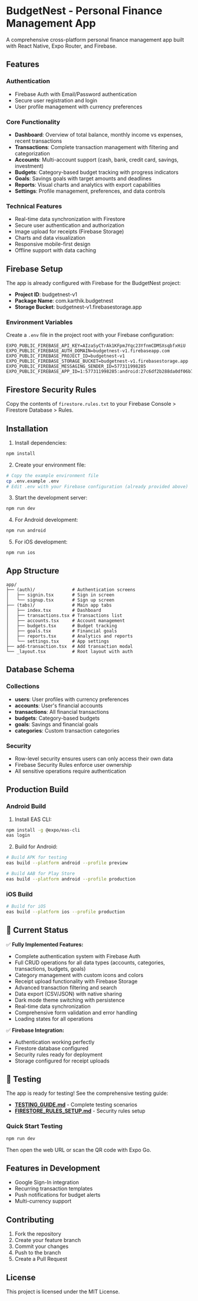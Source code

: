 # BudgetNest - Personal Finance Management App

A comprehensive cross-platform personal finance management app built with React Native, Expo Router, and Firebase.

## Features

### Authentication
- Firebase Auth with Email/Password authentication
- Secure user registration and login
- User profile management with currency preferences

### Core Functionality
- **Dashboard**: Overview of total balance, monthly income vs expenses, recent transactions
- **Transactions**: Complete transaction management with filtering and categorization
- **Accounts**: Multi-account support (cash, bank, credit card, savings, investment)
- **Budgets**: Category-based budget tracking with progress indicators
- **Goals**: Savings goals with target amounts and deadlines
- **Reports**: Visual charts and analytics with export capabilities
- **Settings**: Profile management, preferences, and data controls

### Technical Features
- Real-time data synchronization with Firestore
- Secure user authentication and authorization
- Image upload for receipts (Firebase Storage)
- Charts and data visualization
- Responsive mobile-first design
- Offline support with data caching

## Firebase Setup

The app is already configured with Firebase for the BudgetNest project:

- **Project ID**: budgetnest-v1
- **Package Name**: com.karthik.budgetnest
- **Storage Bucket**: budgetnest-v1.firebasestorage.app

### Environment Variables

Create a `.env` file in the project root with your Firebase configuration:

```env
EXPO_PUBLIC_FIREBASE_API_KEY=AIzaSyCTrAk1KFpmJYqc23YfnmCDMSXsqbfxHiU
EXPO_PUBLIC_FIREBASE_AUTH_DOMAIN=budgetnest-v1.firebaseapp.com
EXPO_PUBLIC_FIREBASE_PROJECT_ID=budgetnest-v1
EXPO_PUBLIC_FIREBASE_STORAGE_BUCKET=budgetnest-v1.firebasestorage.app
EXPO_PUBLIC_FIREBASE_MESSAGING_SENDER_ID=577311998285
EXPO_PUBLIC_FIREBASE_APP_ID=1:577311998285:android:27c6df2b288da0df06b704
```

## Firestore Security Rules

Copy the contents of `firestore.rules.txt` to your Firebase Console > Firestore Database > Rules.

## Installation

1. Install dependencies:
```bash
npm install
```

2. Create your environment file:
```bash
# Copy the example environment file
cp .env.example .env
# Edit .env with your Firebase configuration (already provided above)
```

3. Start the development server:
```bash
npm run dev
```

4. For Android development:
```bash
npm run android
```

5. For iOS development:
```bash
npm run ios
```

## App Structure

```
app/
├── (auth)/              # Authentication screens
│   ├── signin.tsx       # Sign in screen
│   └── signup.tsx       # Sign up screen
├── (tabs)/              # Main app tabs
│   ├── index.tsx        # Dashboard
│   ├── transactions.tsx # Transactions list
│   ├── accounts.tsx     # Account management
│   ├── budgets.tsx      # Budget tracking
│   ├── goals.tsx        # Financial goals
│   ├── reports.tsx      # Analytics and reports
│   └── settings.tsx     # App settings
├── add-transaction.tsx  # Add transaction modal
└── _layout.tsx          # Root layout with auth
```

## Database Schema

### Collections

- **users**: User profiles with currency preferences
- **accounts**: User's financial accounts
- **transactions**: All financial transactions
- **budgets**: Category-based budgets
- **goals**: Savings and financial goals
- **categories**: Custom transaction categories

### Security

- Row-level security ensures users can only access their own data
- Firebase Security Rules enforce user ownership
- All sensitive operations require authentication

## Production Build

### Android Build

1. Install EAS CLI:
```bash
npm install -g @expo/eas-cli
eas login
```

2. Build for Android:
```bash
# Build APK for testing
eas build --platform android --profile preview

# Build AAB for Play Store
eas build --platform android --profile production
```

### iOS Build

```bash
# Build for iOS
eas build --platform ios --profile production
```

## 🚀 Current Status

✅ **Fully Implemented Features:**
- Complete authentication system with Firebase Auth
- Full CRUD operations for all data types (accounts, categories, transactions, budgets, goals)
- Category management with custom icons and colors
- Receipt upload functionality with Firebase Storage
- Advanced transaction filtering and search
- Data export (CSV/JSON) with native sharing
- Dark mode theme switching with persistence
- Real-time data synchronization
- Comprehensive form validation and error handling
- Loading states for all operations

✅ **Firebase Integration:**
- Authentication working perfectly
- Firestore database configured
- Security rules ready for deployment
- Storage configured for receipt uploads

## 🧪 Testing

The app is ready for testing! See the comprehensive testing guide:

- **[TESTING_GUIDE.md](./TESTING_GUIDE.md)** - Complete testing scenarios
- **[FIRESTORE_RULES_SETUP.md](./FIRESTORE_RULES_SETUP.md)** - Security rules setup

### Quick Start Testing
```bash
npm run dev
```
Then open the web URL or scan the QR code with Expo Go.

## Features in Development

- Google Sign-In integration
- Recurring transaction templates  
- Push notifications for budget alerts
- Multi-currency support

## Contributing

1. Fork the repository
2. Create your feature branch
3. Commit your changes
4. Push to the branch
5. Create a Pull Request

## License

This project is licensed under the MIT License.